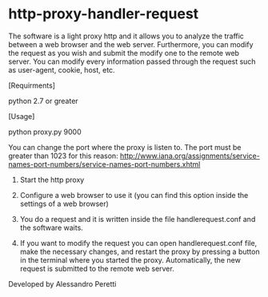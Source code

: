 # http-proxy-handler-request
The software is a light proxy http and it allows you to analyze the traffic between a web browser and the web server. Furthermore, you can modify the request as you wish and submit the modify one to the remote web server. You can modify every information passed through the request such as user-agent, cookie, host, etc.

[Requirments]

python 2.7 or greater


[Usage]

python proxy.py 9000

You can change the port where the proxy is listen to. The port must be greater than 1023 for this reason: http://www.iana.org/assignments/service-names-port-numbers/service-names-port-numbers.xhtml

1) Start the http proxy

2) Configure a web browser to use it (you can find this option inside the settings of a web browser)

3) You do a request and it is written inside the file handlerequest.conf and the software waits.

4) If you want to modify the request you can open handlerequest.conf file, make the necessary changes, and restart the proxy by pressing a button in the terminal where you started the proxy. Automatically, the new request is submitted to the remote web server.


Developed by Alessandro Peretti
